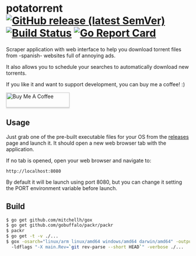 # potatorrent [![GitHub release (latest SemVer)](https://img.shields.io/github/v/release/nilbelec/potatorrent)](https://github.com/nilbelec/potatorrent/releases) [![Build Status](https://travis-ci.com/nilbelec/potatorrent.svg?branch=master)](https://travis-ci.com/nilbelec/potatorrent) [![Go Report Card](https://goreportcard.com/badge/github.com/nilbelec/potatorrent)](https://goreportcard.com/report/github.com/nilbelec/potatorrent)

Scraper application with web interface to help you download torrent files from -spanish- websites full of annoying ads.

It also allows you to schedule your searches to automatically download new torrents.

If you like it and want to support development, you can buy me a coffee! :)

<a href="https://www.buymeacoffee.com/nilbelec" target="_blank"><img src="https://www.buymeacoffee.com/assets/img/custom_images/orange_img.png" alt="Buy Me A Coffee" style="height: 41px !important;width: 174px !important;box-shadow: 0px 3px 2px 0px rgba(190, 190, 190, 0.5) !important;-webkit-box-shadow: 0px 3px 2px 0px rgba(190, 190, 190, 0.5) !important;" ></a>

## Usage

Just grab one of the pre-built executable files for your OS from the [releases](https://github.com/nilbelec/potatorrent/releases) page and launch it. It should open a new web browser tab with the application.

If no tab is opened, open your web browser and navigate to:

```
http://localhost:8080
```

By default it will be launch using port 8080, but you can change it setting the PORT environment variable before launch.

## Build

```bash
$ go get github.com/mitchellh/gox
$ go get github.com/gobuffalo/packr/packr
$ packr
$ go get -t -v ./...
$ gox -osarch="linux/arm linux/amd64 windows/amd64 darwin/amd64" -output="potatorrent.{{.OS}}.{{.Arch}}"
  -ldflags "-X main.Rev=`git rev-parse --short HEAD`" -verbose ./...
```
